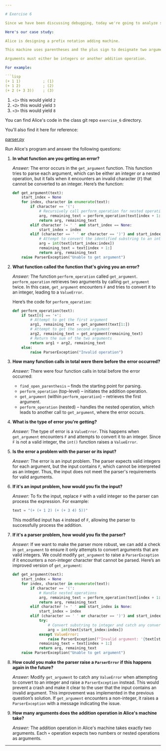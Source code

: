 ```yaml
---

# Exercise 6

Since we have been discussing debugging, today we're going to analyze some code and see if we can figure out what's going wrong.

Here's our case study:

Alice is designing a prefix notation adding machine.

This machine uses parentheses and the plus sign to designate two arguments to add together.

Arguments must either be integers or another addition operation.

For example:

```lisp
(+ 1 1)          ; (1)
(+ 1 2)          ; (2)
(+ 2 (+ 3 3))    ; (3)
```

1. `<1>` this would yield `2`
2. `<2>` this would yield `3`
3. `<3>` this would yield `8`

You can find Alice's code in the class git repo `exercise_6` directory.

You'll also find it here for reference:

[parser.py](https://raw.githubusercontent.com/MattToegel/IS601/refs/heads/main/exercise_6/parser.py)

Run Alice's program and answer the following questions:

1. **In what function are you getting an error?**

   *Answer:* The error occurs in the `get_argument` function. This function tries to parse each argument, which can be either an integer or a nested operation, but it fails when it encounters an invalid character (`F`) that cannot be converted to an integer. Here’s the function:

   ```python
   def get_argument(text):
       start_index = None
       for index, character in enumerate(text):
           if character == '(':
               # Recursively call perform_operation for nested operations
               arg, remaining_text = perform_operation(text[index + 1:])
               return arg, remaining_text
           elif character != ' ' and start_index == None:
               start_index = index
           elif (character == ' ' or character == ')') and start_index != None:
               # Attempt to convert the identified substring to an integer
               arg = int(text[start_index:index])
               remaining_text = text[index + 1:]
               return arg, remaining_text
       raise ParserException("Unable to get argument")
   ```

2. **What function called the function that's giving you an error?**

   *Answer:* The function `perform_operation` called `get_argument`. `perform_operation` retrieves two arguments by calling `get_argument` twice. In this case, `get_argument` encounters `F` and tries to convert it to an integer, leading to a `ValueError`.

   Here’s the code for `perform_operation`:

   ```python
   def perform_operation(text):
       if text[0] == '+':
           # Attempt to get the first argument
           arg1, remaining_text = get_argument(text[1:])
           # Attempt to get the second argument
           arg2, remaining_text = get_argument(remaining_text)
           # Return the sum of the two arguments
           return arg1 + arg2, remaining_text
       else:
           raise ParserException("Invalid operation")
   ```

3. **How many function calls in total were there before the error occurred?**

   *Answer:* There were four function calls in total before the error occurred:
   - `find_open_parenthesis` – finds the starting point for parsing.
   - `perform_operation` (top-level) – initiates the addition operation.
   - `get_argument` (within `perform_operation`) – retrieves the first argument.
   - `perform_operation` (nested) – handles the nested operation, which leads to another call to `get_argument`, where the error occurs.

4. **What is the type of error you're getting?**

   *Answer:* The type of error is a `ValueError`. This happens when `get_argument` encounters `F` and attempts to convert it to an integer. Since `F` is not a valid integer, the `int()` function raises a `ValueError`.

5. **Is the error a problem with the parser or its input?**

   *Answer:* The error is an input problem. The parser expects valid integers for each argument, but the input contains `F`, which cannot be interpreted as an integer. Thus, the input does not meet the parser's requirements for valid arguments.

6. **If it's an input problem, how would you fix the input?**

   *Answer:* To fix the input, replace `F` with a valid integer so the parser can process the expression. For example:

   ```python
   text = "(+ (+ 1 2) (+ (+ 3 4) 5))"
   ```

   This modified input has `4` instead of `F`, allowing the parser to successfully process the addition.

7. **If it's a parser problem, how would you fix the parser?**

   *Answer:* If we want to make the parser more robust, we can add a check in `get_argument` to ensure it only attempts to convert arguments that are valid integers. We could modify `get_argument` to raise a `ParserException` if it encounters a non-integer character that cannot be parsed. Here’s an improved version of `get_argument`:

   ```python
   def get_argument(text):
       start_index = None
       for index, character in enumerate(text):
           if character == '(':
               # Handle nested operations
               arg, remaining_text = perform_operation(text[index + 1:])
               return arg, remaining_text
           elif character != ' ' and start_index is None:
               start_index = index
           elif (character == ' ' or character == ')') and start_index is not None:
               try:
                   # Convert substring to integer and catch any conversion errors
                   arg = int(text[start_index:index])
               except ValueError:
                   raise ParserException(f"Invalid argument: '{text[start_index:index]}' is not an integer.")
               remaining_text = text[index + 1:]
               return arg, remaining_text
       raise ParserException("Unable to get argument")
   ```

8. **How could you make the parser raise a `ParserError` if this happens again in the future?**

   *Answer:* Modify `get_argument` to catch any `ValueError` when attempting to convert to an integer and raise a `ParserException` instead. This would prevent a crash and make it clear to the user that the input contains an invalid argument. This improvement was implemented in the previous question’s solution. If `get_argument` encounters a non-integer, it raises a `ParserException` with a message indicating the issue.

9. **How many arguments does the addition operation in Alice's machine take?**

   *Answer:* The addition operation in Alice's machine takes exactly two arguments. Each `+` operation expects two numbers or nested operations as arguments.

---
```

